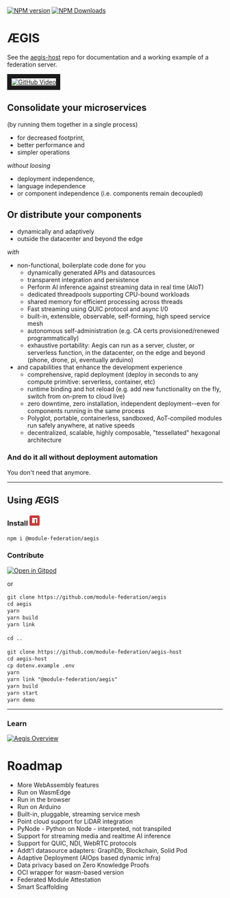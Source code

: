 [![NPM version][npm-image]][npm-url]
[![NPM Downloads][downloads-image]][downloads-url]



# ÆGIS

See the [aegis-host](https://github.com/module-federation/aegis-host) repo for documentation and a working example of a federation server.

<div align="left">
    <a href="https://blog.federated-microservices.com" target="_blank">
        <img src="https://user-images.githubusercontent.com/38910830/142773640-5a4d710d-a428-4bfc-9f56-03e90255eb1b.gif" alt="GitHub Video"
        border="10" width="460" height="250"/>
    </a>
</div>

## Consolidate your microservices 
(by running them together in a single process)

- for decreased footprint,
- better performance and
- simpler operations

_without loosing_

- deployment independence,
- language independence
- or component independence (i.e. components remain decoupled)

## Or distribute your components

- dynamically and adaptively
- outside the datacenter and beyond the edge

_with_

- non-functional, boilerplate code done for you
  - dynamically generated APIs and datasources
  - transparent integration and persistence
  - Perform AI inference against streaming data in real time (AIoT)
  - dedicated threadpools supporting CPU-bound workloads
  - shared memory for efficient processing across threads
  - Fast streaming using QUIC protocol and async I/0
  - built-in, extensible, observable, self-forming, high speed service mesh
  - autonomous self-administration (e.g. CA certs provisioned/renewed programmatically)
  - exhaustive portability: Aegis can run as a server, cluster, or serverless function, in the datacenter, on the edge and beyond (phone, drone, pi, eventually arduino)
- and capabilities that enhance the development experience
  - comprehensive, rapid deployment (deploy in seconds to any compute primitive: serverless, container, etc)
  - runtime binding and hot reload (e.g. add new functionality on the fly, switch from on-prem to cloud live)
  - zero downtime, zero installation, independent deployment--even for components running in the same process
  - Polyglot, portable, containerless, sandboxed, AoT-compiled modules run safely anywhere, at native speeds
  - decentralized, scalable, highly composable, "tessellated" hexagonal architecture

### And do it all without deployment automation

You don't need that anymore.

---

## Using ÆGIS

### Install [<img src="https://github.com/tysonrm/cluster-rolling-restart/blob/main/npm-tile.png">](https://www.npmjs.com/package/@module-federation/aegis)

```shell
npm i @module-federation/aegis
```

### Contribute

[![Open in Gitpod](https://gitpod.io/button/open-in-gitpod.svg)](https://gitpod.io/github.com/module-federation/aegis) 

or

```shell
git clone https://github.com/module-federation/aegis
cd aegis
yarn
yarn build
yarn link

cd ..

git clone https://github.com/module-federation/aegis-host
cd aegis-host
cp dotenv.example .env
yarn
yarn link "@module-federation/aegis"
yarn build
yarn start
yarn demo
```

----
### Learn
[![Aegis Overview](https://res.cloudinary.com/marcomontalbano/image/upload/v1632364889/video_to_markdown/images/youtube--n2qqgi3fTto-c05b58ac6eb4c4700831b2b3070cd403.jpg)](https://youtu.be/jddhfLA_2k0 "Aegis Overview")

# Roadmap

- More WebAssembly features
- Run on WasmEdge
- Run in the browser
- Run on Arduino
- Built-in, pluggable, streaming service mesh
- Point cloud support for LiDAR integration
- PyNode - Python on Node - interpreted, not transpiled
- Support for streaming media and realtime AI inference
- Support for QUIC, NDI, WebRTC protocols
- Addt'l datasource adapters: GraphDb, Blockchain, Solid Pod
- Adaptive Deployment (AIOps based dynamic infra)
- Data privacy based on Zero Knowledge Proofs
- OCI wrapper for wasm-based version
- Federated Module Attestation
- Smart Scaffolding

[npm-image]: http://img.shields.io/npm/v/@module-federation/aegis.svg
[npm-url]: https://npmjs.org/package/@module-federation/aegis
[downloads-image]: https://img.shields.io/npm/dm/@module-federation/aegis
[downloads-url]: https://npmjs.org/package/@module-federation/aegis

